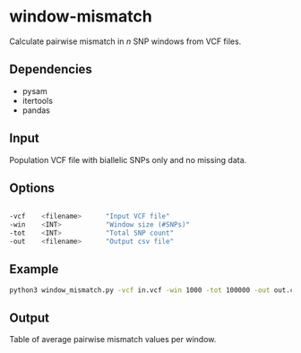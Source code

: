 # window-mismatch

Calculate pairwise mismatch in _n_ SNP windows from VCF files.

## Dependencies
- pysam
- itertools
- pandas

## Input 
Population VCF file with biallelic SNPs only and no missing data.

## Options

```bash

-vcf    <filename>      "Input VCF file"
-win    <INT>           "Window size (#SNPs)"
-tot    <INT>           "Total SNP count"
-out    <filename>      "Output csv file"

```

## Example

```bash
python3 window_mismatch.py -vcf in.vcf -win 1000 -tot 100000 -out out.csv
```

## Output

Table of average pairwise mismatch values per window. 


